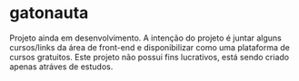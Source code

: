 # gatonauta

Projeto ainda em desenvolvimento.
A intenção do projeto é juntar alguns cursos/links da área de front-end e disponibilizar como uma plataforma de cursos gratuitos.
Este projeto não possui fins lucrativos, está sendo criado apenas atráves de estudos.
